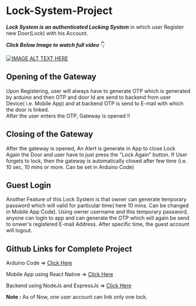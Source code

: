 # Lock-System-Project

***Lock System is an authenticated Locking System*** in which user Register new Door(Lock) with his Account. 


***Click Below Image to watch full video*** 👇

[![IMAGE ALT TEXT HERE](https://img.youtube.com/vi/2OTDB8BqDnU/0.jpg)](https://www.youtube.com/watch?v=2OTDB8BqDnU)



## Opening of the Gateway

Upon Registering, user will always have to generate OTP which is generated by arduino and then OTP and door Id are send to backend from user Device( i.e. Mobile App) and at backend OTP is send to E-mail with which the door is linked.  
After the user enters the OTP, Gateway is opened !! 

## Closing of the Gateway
After the gateway is opened, An Alert is generate in App to close Lock Again the Door and user have to just press the "Lock Again" button. If User forgets to lock, then the gateway is automatically closed after few time (i.e. 10 sec, 10 mins or more. Can be set in Arduino Code) 

## Guest Login
Another Feature of this Lock System is that owner can generate temporary password which will valid for particular time( here 10  mins. Can be changed in Mobile App Code). 
Using owner username and this temporary password, anyone can login to app and can generate the OTP which will again be send to onwer's registered E-mail Address. 
After specific time, the guest account will logout.

## Github Links for Complete Project


Arduino Code => [Click Here](https://github.com/harshagrawal30/Lock_System_Arduino_Code)

Mobile App using React Native => [Click Here](https://github.com/harshagrawal30/Lock_System_React_Native_App)

Backend using NodeJs and ExpressJs => [Click Here](https://github.com/harshagrawal30/Lock_System_Backend)



**Note :** As of Now, one user account can link only one lock.  
